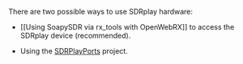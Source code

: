 There are two possible ways to use SDRplay hardware:

* [[Using SoapySDR via rx_tools with OpenWebRX]] to access the SDRplay device (recommended).

* Using the [SDRPlayPorts](https://github.com/krippendorf/SDRPlayPorts) project.